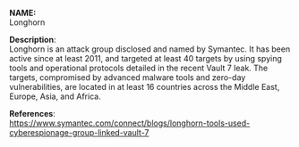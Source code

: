 **NAME:**  
Longhorn  

**Description**:   
Longhorn is an attack group disclosed and named by Symantec. It has been active since at least 2011, and targeted at least 40 targets by using spying tools and operational protocols detailed in the recent Vault 7 leak.  The targets, compromised by advanced malware tools and zero-day vulnerabilities, are located in at least 16 countries across the Middle East, Europe, Asia, and Africa.
  
**References**:  
https://www.symantec.com/connect/blogs/longhorn-tools-used-cyberespionage-group-linked-vault-7